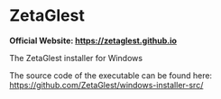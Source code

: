 # ZetaGlest

**Official Website: https://zetaglest.github.io**

The ZetaGlest installer for Windows

The source code of the executable can be found here: https://github.com/ZetaGlest/windows-installer-src/

